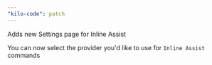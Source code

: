 ```yaml
---
"kilo-code": patch
---
```


Adds new Settings page for Inline Assist

You can now select the provider you'd like to use for `Inline Assist` commands
